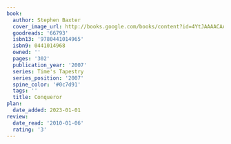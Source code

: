 ```yaml
---
book:
  author: Stephen Baxter
  cover_image_url: http://books.google.com/books/content?id=4YtJAAAACAAJ&printsec=frontcover&img=1&zoom=1&source=gbs_api
  goodreads: '66793'
  isbn13: '9780441014965'
  isbn9: 0441014968
  owned: ''
  pages: '302'
  publication_year: '2007'
  series: Time's Tapestry
  series_position: '2007'
  spine_color: '#0c7d91'
  tags: ''
  title: Conqueror
plan:
  date_added: 2023-01-01
review:
  date_read: '2010-01-06'
  rating: '3'
---
```

